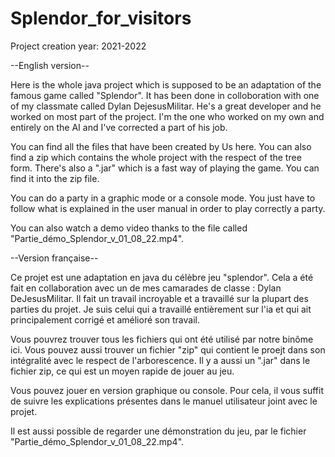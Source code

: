 # Splendor_for_visitors

Project creation year: 2021-2022

--English version--

Here is the whole java project which is supposed to be an adaptation of the famous game called "Splendor".
It has been done in colloboration with one of my classmate called Dylan DejesusMilitar.
He's a great developer and he worked on most part of the project. 
I'm the one who worked on my own and entirely on the AI and I've corrected a part of his job.

You can find all the files that have been created by Us here.
You can also find a zip which contains the whole project with the respect of the tree form.
There's also a ".jar" which is a fast way of playing the game. You can find it into the zip file.

You can do a party in a graphic mode or a console mode.
You just have to follow what is explained in the user manual in order to play correctly a party.

You can also watch a demo video thanks to the file called "Partie_démo_Splendor_v_01_08_22.mp4".

--Version française--

Ce projet est une adaptation en java du célèbre jeu "splendor".
Cela a été fait en collaboration avec un de mes camarades de classe : Dylan DeJesusMilitar.
Il fait un travail incroyable et a travaillé sur la plupart des parties du projet.
Je suis celui qui a travaillé entièrement sur l'ia et qui ait principalement corrigé et amélioré son travail.

Vous pouvrez trouver tous les fichiers qui ont été utilisé par notre binôme ici.
Vous pouvez aussi trouver un fichier "zip" qui contient le proejt dans son intégralité avec le respect de l'arborescence.
Il y a aussi un ".jar" dans le fichier zip, ce qui est un moyen rapide de jouer au jeu. 

Vous pouvez jouer en version graphique ou console.
Pour cela, il vous suffit de suivre les explications présentes dans le manuel utilisateur joint avec le projet.

Il est aussi possible de regarder une démonstration du jeu, par le fichier "Partie_démo_Splendor_v_01_08_22.mp4".
